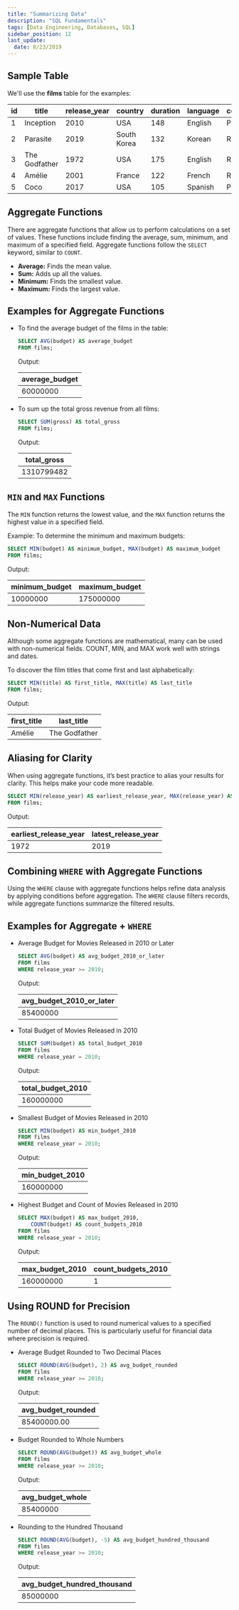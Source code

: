```yaml
---
title: "Summarizing Data"
description: "SQL Fundamentals"
tags: [Data Engineering, Databases, SQL]
sidebar_position: 12
last_update:
  date: 8/23/2019
---
```


## Sample Table 

We'll use the **films** table for the examples:

| id | title        | release_year | country     | duration | language | certification | gross      | budget     |
|----|--------------|--------------|-------------|----------|----------|---------------|------------|------------|
| 1  | Inception    | 2010         | USA         | 148      | English  | PG-13         | 829895144  | 160000000  |
| 2  | Parasite     | 2019         | South Korea | 132      | Korean   | R             | 257590152  | 11400000   |
| 3  | The Godfather| 1972         | USA         | 175      | English  | R             | 246120986  | 6000000    |
| 4  | Amélie       | 2001         | France      | 122      | French   | R             | 174200000  | 10000000   |
| 5  | Coco         | 2017         | USA         | 105      | Spanish  | PG            | 807082196  | 175000000  |



## Aggregate Functions

There are aggregate functions that allow us to perform calculations on a set of values. These functions include finding the average, sum, minimum, and maximum of a specified field. Aggregate functions follow the `SELECT` keyword, similar to `COUNT`.

- **Average:** Finds the mean value.
- **Sum:** Adds up all the values.
- **Minimum:** Finds the smallest value.
- **Maximum:** Finds the largest value.

## Examples for Aggregate Functions 

- To find the average budget of the films in the table:

    ```sql
    SELECT AVG(budget) AS average_budget
    FROM films;
    ```

    Output:

    | average_budget |
    |----------------|
    | 60000000       |


- To sum up the total gross revenue from all films:

    ```sql
    SELECT SUM(gross) AS total_gross
    FROM films;
    ```

    Output:

    | total_gross |
    |-------------|
    | 1310799482  |



## `MIN` and `MAX` Functions

The `MIN` function returns the lowest value, and the `MAX` function returns the highest value in a specified field. 

Example: To determine the minimum and maximum budgets:

```sql
SELECT MIN(budget) AS minimum_budget, MAX(budget) AS maximum_budget
FROM films;
```

Output:

| minimum_budget | maximum_budget |
|----------------|----------------|
| 10000000       | 175000000      |


## Non-Numerical Data

Although some aggregate functions are mathematical, many can be used with non-numerical fields. COUNT, MIN, and MAX work well with strings and dates.

To discover the film titles that come first and last alphabetically:

```sql
SELECT MIN(title) AS first_title, MAX(title) AS last_title
FROM films;
```

Output:

| first_title    | last_title    |
|----------------|---------------|
| Amélie         | The Godfather |


## Aliasing for Clarity

When using aggregate functions, it’s best practice to alias your results for clarity. This helps make your code more readable.

```sql
SELECT MIN(release_year) AS earliest_release_year, MAX(release_year) AS latest_release_year
FROM films;
```

Output:

| earliest_release_year | latest_release_year |
|-----------------------|---------------------|
| 1972                  | 2019                |



## Combining `WHERE` with Aggregate Functions

Using the `WHERE` clause with aggregate functions helps refine data analysis by applying conditions before aggregation. The `WHERE` clause filters records, while aggregate functions summarize the filtered results.


## Examples for Aggregate + `WHERE`

- Average Budget for Movies Released in 2010 or Later

    ```sql
    SELECT AVG(budget) AS avg_budget_2010_or_later
    FROM films
    WHERE release_year >= 2010;
    ```

    Output:

    | avg_budget_2010_or_later |
    |--------------------------|
    | 85400000                 |

- Total Budget of Movies Released in 2010

    ```sql
    SELECT SUM(budget) AS total_budget_2010
    FROM films
    WHERE release_year = 2010;
    ```

    Output:

    | total_budget_2010 |
    |-------------------|
    | 160000000         |

- Smallest Budget of Movies Released in 2010

    ```sql
    SELECT MIN(budget) AS min_budget_2010
    FROM films
    WHERE release_year = 2010;
    ```

    Output:

    | min_budget_2010 |
    |-----------------|
    | 160000000       |

- Highest Budget and Count of Movies Released in 2010

    ```sql
    SELECT MAX(budget) AS max_budget_2010,
        COUNT(budget) AS count_budgets_2010
    FROM films
    WHERE release_year = 2010;
    ```

    Output:

    | max_budget_2010 | count_budgets_2010 |
    |-----------------|---------------------|
    | 160000000       | 1                   |

## Using ROUND for Precision

The `ROUND()` function is used to round numerical values to a specified number of decimal places. This is particularly useful for financial data where precision is required.


- Average Budget Rounded to Two Decimal Places

    ```sql
    SELECT ROUND(AVG(budget), 2) AS avg_budget_rounded
    FROM films
    WHERE release_year >= 2010;
    ```

    Output:

    | avg_budget_rounded |
    |--------------------|
    | 85400000.00        |

- Budget Rounded to Whole Numbers

    ```sql
    SELECT ROUND(AVG(budget)) AS avg_budget_whole
    FROM films
    WHERE release_year >= 2010;
    ```

    Output:

    | avg_budget_whole |
    |------------------|
    | 85400000         |

- Rounding to the Hundred Thousand

    ```sql
    SELECT ROUND(AVG(budget), -5) AS avg_budget_hundred_thousand
    FROM films
    WHERE release_year >= 2010;
    ```

    Output:

    | avg_budget_hundred_thousand |
    |------------------------------|
    | 85000000                    |
